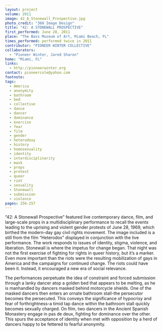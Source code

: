 ```yaml
---
layout: project
volume: 2011
image: 42_A_Stonewall_Prospective.jpg
photo_credit: "360 Image Design"
title: "42: A STONEWALL PROSPECTIVE"
first_performed: June 28, 2011
place: "The Bass Museum of Art, Miami Beach, FL"
times_performed: performed twice in 2011
contributor: "PIONEER WINTER COLLECTIVE"
collaborators: 
  - "Pioneer Winter, Jared Sharon"
home: "Miami, FL"
links: 
  - http://pioneerwinter.org
contact: pioneercole@yahoo.com
footnote: 
tags: 
  - America
  - anonymity
  - bathroom
  - bed
  - collective
  - dance
  - dancer
  - dominance
  - exercise
  - fear
  - film
  - gender
  - heterodoxy
  - history
  - homosexuality
  - identity
  - interdisciplinarity
  - mask
  - props
  - protest
  - queer
  - riot
  - sexuality
  - Stonewall
  - submission
  - violence
pages: 256-257
---
```


“42: A Stonewall Prospective” featured live contemporary dance, film, and large-scale props in a multidisciplinary performance to recall the events leading to the uprising and violent gender protests of June 28, 1969, which birthed the modern-day gay civil rights movement. The image included is a still from the film “Heterodox” displayed in conjunction with the live performance. The work responds to issues of identity, stigma, violence, and liberation. Stonewall is where the impetus for change began. That night was not the first exercise of fighting for rights in queer history, but it’s a marker. Even more important than the riots were the resulting mobilization of gays in America and the campaigns for continued change. The riots could have been it. Instead, it encouraged a new era of social relevance. 

The performances perpetuate the idea of constraint and forced submission through a lanky dancer atop a golden bed that appears to be melting, as he is manhandled by dancers masked behind motorcycle shields. One of the masked dancers then enters an ornate bathroom stall-the persecutor becomes the persecuted. This conveys the significance of hypocrisy and fear of forthrightness-a timid tap dance within the bathroom stall quickly becomes sexually charged. On film, two dancers in the Ancient Spanish Monastery engage in pas de deux, fighting for dominance over the other. This spurs the acceptance of identity when met with opposition by a herd of dancers happy to be fettered to fearful anonymity.
